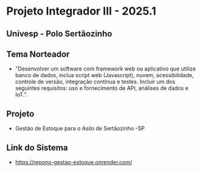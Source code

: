 # Projeto Integrador III - 2025.1
## Univesp - Polo Sertãozinho

## Tema Norteador
- "Desenvolver um software com framework web ou aplicativo que utilize banco de dados, inclua script web (Javascript), nuvem, acessibilidade, controle de versão, integração contínua e testes. Incluir um dos seguintes requisitos: uso e fornecimento de API, análises de dados e IoT.".

## Projeto

- Gestão de Estoque para o Asilo de Sertãozinho -SP

## Link do Sistema
- https://repono-gestao-estoque.onrender.com/

